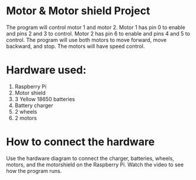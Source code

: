 # Motor & Motor shield Project

The program will control motor 1 and motor 2. Motor 1 has pin 0 to enable and pins 2 and 3 to control. Motor 2 has pin 6 to enable and pins 4 and 5 to control. The program will use both motors to move forward, move backward, and stop. The motors will have speed control.

# Hardware used:

1. Raspberry Pi
2. Motor shield
3. 3 Yellow 18650 batteries
4. Battery charger
5. 2 wheels
6. 2 motors

# How to connect the hardware

Use the hardware diagram to connect the charger, batteries, wheels, motors, and the motorshield on the Raspberry Pi. Watch the video to see how the program runs.

